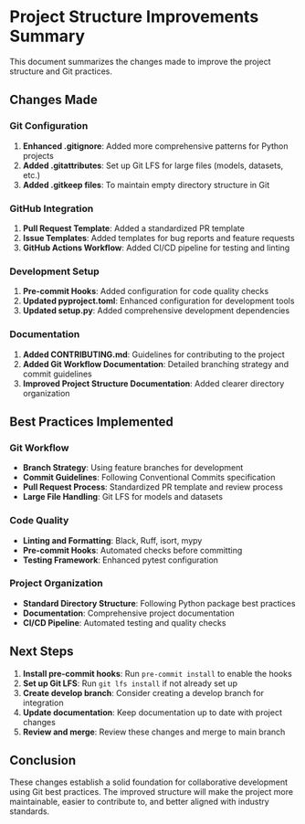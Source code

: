 # Project Structure Improvements Summary

This document summarizes the changes made to improve the project structure and Git practices.

## Changes Made

### Git Configuration

1. **Enhanced .gitignore**: Added more comprehensive patterns for Python projects
2. **Added .gitattributes**: Set up Git LFS for large files (models, datasets, etc.)
3. **Added .gitkeep files**: To maintain empty directory structure in Git

### GitHub Integration

1. **Pull Request Template**: Added a standardized PR template
2. **Issue Templates**: Added templates for bug reports and feature requests
3. **GitHub Actions Workflow**: Added CI/CD pipeline for testing and linting

### Development Setup

1. **Pre-commit Hooks**: Added configuration for code quality checks
2. **Updated pyproject.toml**: Enhanced configuration for development tools
3. **Updated setup.py**: Added comprehensive development dependencies

### Documentation

1. **Added CONTRIBUTING.md**: Guidelines for contributing to the project
2. **Added Git Workflow Documentation**: Detailed branching strategy and commit guidelines
3. **Improved Project Structure Documentation**: Added clearer directory organization

## Best Practices Implemented

### Git Workflow

- **Branch Strategy**: Using feature branches for development
- **Commit Guidelines**: Following Conventional Commits specification
- **Pull Request Process**: Standardized PR template and review process
- **Large File Handling**: Git LFS for models and datasets

### Code Quality

- **Linting and Formatting**: Black, Ruff, isort, mypy
- **Pre-commit Hooks**: Automated checks before committing
- **Testing Framework**: Enhanced pytest configuration

### Project Organization

- **Standard Directory Structure**: Following Python package best practices
- **Documentation**: Comprehensive project documentation
- **CI/CD Pipeline**: Automated testing and quality checks

## Next Steps

1. **Install pre-commit hooks**: Run `pre-commit install` to enable the hooks
2. **Set up Git LFS**: Run `git lfs install` if not already set up
3. **Create develop branch**: Consider creating a develop branch for integration
4. **Update documentation**: Keep documentation up to date with project changes
5. **Review and merge**: Review these changes and merge to main branch

## Conclusion

These changes establish a solid foundation for collaborative development using Git best practices. The improved structure will make the project more maintainable, easier to contribute to, and better aligned with industry standards.
